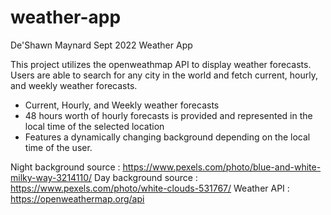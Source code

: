 # weather-app
De'Shawn Maynard
Sept 2022
Weather App

This project utilizes the openweathmap API to display weather forecasts. Users are able to search for any city in the world and fetch current, hourly, and weekly weather forecasts.

* Current, Hourly, and Weekly weather forecasts
* 48 hours worth of hourly forecasts is provided and represented in the local time of the selected location
* Features a dynamically changing background depending on the local time of the user.


Night background source : https://www.pexels.com/photo/blue-and-white-milky-way-3214110/
Day background source : https://www.pexels.com/photo/white-clouds-531767/
Weather API : https://openweathermap.org/api
